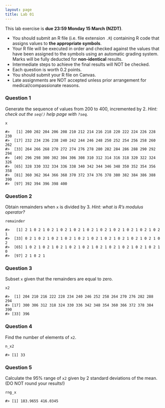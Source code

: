 ```yaml
---
layout: page
title: Lab 01
---
```


This lab exercise is **due 23:59 Monday 15 March (NZDT)**.

-   You should submit an R file (i.e. file extension `.R`) containing R
    code that assigns values to **the appropriate symbols**.
-   Your R file will be executed in order and checked against the values
    that have been assigned to the symbols using an automatic grading
    system. Marks will be fully deducted for **non-identical** results.
-   Intermediate steps to achieve the final results will NOT be checked.
-   Each question is worth 0.2 points.
-   You should submit your R file on Canvas.
-   Late assignments are NOT accepted unless prior arrangement for
    medical/compassionate reasons.

### Question 1

Generate the sequence of values from 200 to 400, incremented by 2.
*Hint: check out the `seq()` help page with `?seq`.*

    x

    #>   [1] 200 202 204 206 208 210 212 214 216 218 220 222 224 226 228 230
    #>  [17] 232 234 236 238 240 242 244 246 248 250 252 254 256 258 260 262
    #>  [33] 264 266 268 270 272 274 276 278 280 282 284 286 288 290 292 294
    #>  [49] 296 298 300 302 304 306 308 310 312 314 316 318 320 322 324 326
    #>  [65] 328 330 332 334 336 338 340 342 344 346 348 350 352 354 356 358
    #>  [81] 360 362 364 366 368 370 372 374 376 378 380 382 384 386 388 390
    #>  [97] 392 394 396 398 400

### Question 2

Obtain remainders when `x` is divided by 3. *Hint: what is R’s modulus
operator?*

    remainder

    #>   [1] 2 1 0 2 1 0 2 1 0 2 1 0 2 1 0 2 1 0 2 1 0 2 1 0 2 1 0 2 1 0 2 1
    #>  [33] 0 2 1 0 2 1 0 2 1 0 2 1 0 2 1 0 2 1 0 2 1 0 2 1 0 2 1 0 2 1 0 2
    #>  [65] 1 0 2 1 0 2 1 0 2 1 0 2 1 0 2 1 0 2 1 0 2 1 0 2 1 0 2 1 0 2 1 0
    #>  [97] 2 1 0 2 1

### Question 3

Subset `x` given that the remainders are equal to zero.

    x2

    #>  [1] 204 210 216 222 228 234 240 246 252 258 264 270 276 282 288 294
    #> [17] 300 306 312 318 324 330 336 342 348 354 360 366 372 378 384 390
    #> [33] 396

### Question 4

Find the number of elements of `x2`.

    n_x2

    #> [1] 33

### Question 5

Calculate the 95% range of `x2` given by 2 standard deviations of the
mean. (DO NOT round your results!)

    rng_x

    #> [1] 183.9655 416.0345
